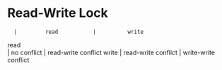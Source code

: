 # Read-Write Lock

      |         read           |          write 
read      
      |       no conflict      |         read-write conflict 
write
      |   read-write conflict  |         write-write conflict
